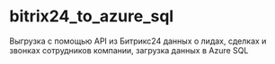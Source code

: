 # bitrix24_to_azure_sql
Выгрузка с помощью API из Битрикс24 данных о лидах, сделках и звонках сотрудников компании, загрузка данных в Azure SQL
